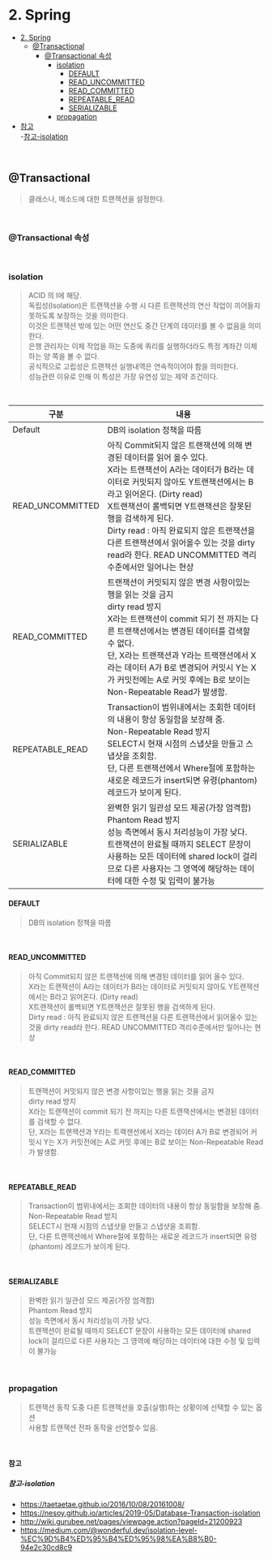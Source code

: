 # 2. Spring

- [2. Spring](#2.-Spring)
    - [@Transactional](#@Transactional)
        - [@Transactional 속성](#@Transactional-속성)
            - [isolation](#isolation)
                - [DEFAULT](#DEFAULT)
                - [READ_UNCOMMITTED](#READ_UNCOMMITTED)
                - [READ_COMMITTED](#READ_COMMITTED)
                - [REPEATABLE_READ](#REPEATABLE_READ)
                - [SERIALIZABLE](#SERIALIZABLE)
            - [propagation](#propagation)
- [참고](#참고)  
    -[참고-isolation](#참고-isolation)  

</br>


## @Transactional
> 클래스나, 메소드에 대한 트랜잭션을 설정한다.

</br>
 
### @Transactional 속성

</br>

### isolation
> ACID 의 I에 해당.  
> 독립성(Isolation)은 트랜잭션을 수행 시 다른 트랜잭션의 연산 작업이 끼어들지 못하도록 보장하는 것을 의미한다.  
> 이것은 트랜잭션 밖에 있는 어떤 연산도 중간 단계의 데이터를 볼 수 없음을 의미한다.  
> 은행 관리자는 이체 작업을 하는 도중에 쿼리를 실행하더라도 특정 계좌간 이체하는 양 쪽을 볼 수 없다.  
> 공식적으로 고립성은 트랜잭션 실행내역은 연속적이어야 함을 의미한다.  
> 성능관련 이유로 인해 이 특성은 가장 유연성 있는 제약 조건이다. 

</br>

구분 | 내용
---|---
Default | DB의 isolation 정책을 따름
READ_UNCOMMITTED | 아직 Commit되지 않은 트랜잭션에 의해 변경된 데이터를 읽어 올수 있다. <br> X라는 트랜잭션이 A라는 데이터가 B라는 데이터로 커밋되지 않아도 Y트랜잭션에서는 B라고 읽어온다. (Dirty read) <br> X트랜잭션이 롤백되면 Y트랜잭션은 잘못된 행을 검색하게 된다. <br> Dirty read : 아직 완료되지 않은 트랜잭션을 다른 트랜잭션에서 읽어올수 있는 것을 dirty read라 한다. READ UNCOMMITTED 격리수준에서만 일어나는 현상
READ_COMMITTED | 트랜잭션이 커밋되지 않은 변경 사항이있는 행을 읽는 것을 금지  <br> dirty read 방지  <br> X라는 트랜잭션이 commit 되기 전 까지는 다른 트랜잭션에서는 변경된 데이터를 검색할 수 없다. <br> 단, X라는 트랜잭션과 Y라는 트랙잰션에서 X라는 데이터 A가 B로 변경되어 커밋시 Y는 X가 커밋전에는 A로 커밋 후에는 B로 보이는 Non-Repeatable Read가 발생함. 
REPEATABLE_READ | Transaction이 범위내에서는 조회한 데이터의 내용이 항상 동일함을 보장해 줌.  <br> Non-Repeatable Read 방지  <br> SELECT시 현재 시점의 스냅샷을 만들고 스냅샷을 조회함.  <br> 단, 다른 트랜잭션에서 Where절에 포함하는 새로운 레코드가 insert되면 유령(phantom) 레코드가 보이게 된다.  
SERIALIZABLE | 완벽한 읽기 일관성 모드 제공(가장 엄격함)  <br> Phantom Read 방지 <br> 성능 측면에서 동시 처리성능이 가장 낮다. <br> 트랜잭션이 완료될 때까지 SELECT 문장이 사용하는 모든 데이터에 shared lock이 걸리므로 다른 사용자는 그 영역에 해당하는 데이터에 대한 수정 및 입력이 불가능  


#### DEFAULT
> DB의 isolation 정책을 따름

</br>

#### READ_UNCOMMITTED
> 아직 Commit되지 않은 트랜잭션에 의해 변경된 데이터를 읽어 올수 있다.  
> X라는 트랜잭션이 A라는 데이터가 B라는 데이터로 커밋되지 않아도 Y트랜잭션에서는 B라고 읽어온다. (Dirty read)  
> X트랜잭션이 롤백되면 Y트랜잭션은 잘못된 행을 검색하게 된다.     
> Dirty read : 아직 완료되지 않은 트랜잭션을 다른 트랜잭션에서 읽어올수 있는 것을 dirty read라 한다. READ UNCOMMITTED 격리수준에서만 일어나는 현상

</br>

#### READ_COMMITTED
> 트랜잭션이 커밋되지 않은 변경 사항이있는 행을 읽는 것을 금지  
> dirty read 방지  
> X라는 트랜잭션이 commit 되기 전 까지는 다른 트랜잭션에서는 변경된 데이터를 검색할 수 없다.  
> 단, X라는 트랜잭션과 Y라는 트랙잰션에서 X라는 데이터 A가 B로 변경되어 커밋시 Y는 X가 커밋전에는 A로 커밋 후에는 B로 보이는 Non-Repeatable Read가 발생함.  

</br>

#### REPEATABLE_READ 
> Transaction이 범위내에서는 조회한 데이터의 내용이 항상 동일함을 보장해 줌.  
> Non-Repeatable Read 방지  
> SELECT시 현재 시점의 스냅샷을 만들고 스냅샷을 조회함.  
> 단, 다른 트랜잭션에서 Where절에 포함하는 새로운 레코드가 insert되면 유령(phantom) 레코드가 보이게 된다.  

</br>

#### SERIALIZABLE 
> 완벽한 읽기 일관성 모드 제공(가장 엄격함)  
> Phantom Read 방지  
> 성능 측면에서 동시 처리성능이 가장 낮다.  
> 트랜잭션이 완료될 때까지 SELECT 문장이 사용하는 모든 데이터에 shared lock이 걸리므로 다른 사용자는 그 영역에 해당하는 데이터에 대한 수정 및 입력이 불가능  

</br>

### propagation
> 트랜잭션 동작 도중 다른 트랜잭션을 호출(실행)하는 상황이에 선택할 수 있는 옵션  
> 사용할 트랜잭션 전파 동작을 선언할수 있음.  


</br>

#### 참고 

##### 참고-isolation 
- https://taetaetae.github.io/2016/10/08/20161008/ 
- https://nesoy.github.io/articles/2019-05/Database-Transaction-isolation
- http://wiki.gurubee.net/pages/viewpage.action?pageId=21200923
- https://medium.com/@wonderful.dev/isolation-level-%EC%9D%B4%ED%95%B4%ED%95%98%EA%B8%B0-94e2c30cd8c9